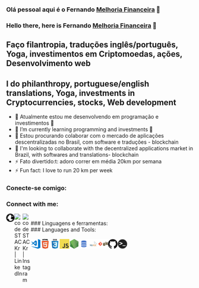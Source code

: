 ### Olá pessoal aqui é o Fernando [Melhoria Financeira][website] 👋
### Hello there, here is Fernando [Melhoria Financeira][website] 👋


## Faço filantropia, traduções inglês/português, Yoga, investimentos em Criptomoedas, ações, Desenvolvimento web 
## I do philanthropy, portuguese/english translations, Yoga, investments in Cryptocurrencies, stocks, Web development

- 🌱 Atualmente estou me desenvolvendo em programação e investimentos 🤣
- 🌱 I’m currently learning programming and investments 🤣
- 👯 Estou procurando colaborar com o mercado de aplicações descentralizadas no Brasil, com software e traduções - blockchain
- 👯 I'm looking to collaborate with the decentralized applications market in Brazil, with softwares and translations- blockchain
- ⚡ Fato divertido:t: adoro correr em média 20km por semana
- ⚡ Fun fact: I love to run 20 km per week

### Conecte-se comigo:
### Connect with me:

[<img align="left" alt="melhoriafinanceira.com.br" width="22px" src="https://raw.githubusercontent.com/iconic/open-iconic/master/svg/globe.svg" />][website]
[<img align="left" alt="codeSTACKr | LinkedIn" width="22px" src="https://cdn.jsdelivr.net/npm/simple-icons@v3/icons/linkedin.svg" />][linkedin]
[<img align="left" alt="codeSTACKr | Instagram" width="22px" src="https://cdn.jsdelivr.net/npm/simple-icons@v3/icons/instagram.svg" />][instagram]

<br>
### Linguagens e ferramentas: <br>
### Languages and Tools:
<br><br>


<img align="left" alt="Visual Studio Code" width="26px" src="https://raw.githubusercontent.com/github/explore/80688e429a7d4ef2fca1e82350fe8e3517d3494d/topics/visual-studio-code/visual-studio-code.png" />
<img align="left" alt="HTML5" width="26px" src="https://raw.githubusercontent.com/github/explore/80688e429a7d4ef2fca1e82350fe8e3517d3494d/topics/html/html.png" />
<img align="left" alt="CSS3" width="26px" src="https://raw.githubusercontent.com/github/explore/80688e429a7d4ef2fca1e82350fe8e3517d3494d/topics/css/css.png" />
<img align="left" alt="JavaScript" width="26px" src="https://raw.githubusercontent.com/github/explore/80688e429a7d4ef2fca1e82350fe8e3517d3494d/topics/javascript/javascript.png" />
<img align="left" alt="Node.js" width="26px" src="https://raw.githubusercontent.com/github/explore/80688e429a7d4ef2fca1e82350fe8e3517d3494d/topics/nodejs/nodejs.png" />
<img align="left" alt="SQL" width="26px" src="https://raw.githubusercontent.com/github/explore/80688e429a7d4ef2fca1e82350fe8e3517d3494d/topics/sql/sql.png" />
<img align="left" alt="MySQL" width="26px" src="https://raw.githubusercontent.com/github/explore/80688e429a7d4ef2fca1e82350fe8e3517d3494d/topics/mysql/mysql.png" />
<img align="left" alt="Git" width="26px" src="https://raw.githubusercontent.com/github/explore/80688e429a7d4ef2fca1e82350fe8e3517d3494d/topics/git/git.png" />
<img align="left" alt="GitHub" width="26px" src="https://raw.githubusercontent.com/github/explore/78df643247d429f6cc873026c0622819ad797942/topics/github/github.png" />
<img align="left" alt="Terminal" width="26px" src="https://raw.githubusercontent.com/github/explore/80688e429a7d4ef2fca1e82350fe8e3517d3494d/topics/terminal/terminal.png" />








[website]: https://melhoriafinanceira.com.br
[instagram]: https://www.instagram.com/fernand0.pinheiro/
[linkedin]: https://www.linkedin.com/in/fernando-pinheiro-52253627/
[facebook]: https://www.facebook.com/melhoriafinanceira/

